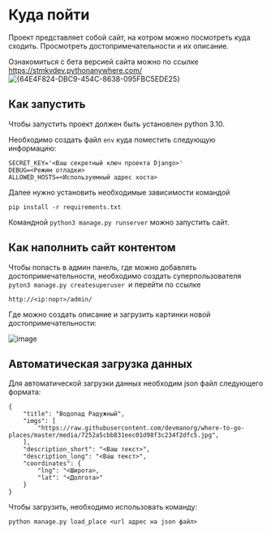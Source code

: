 # Куда пойти

Проект представляет собой сайт, на котром можно посмотреть куда сходить. Просмотреть достопримечательности и их описание.

Ознакомиться с бета версией сайта можно по ссылке https://stmkvdev.pythonanywhere.com/
![{64E4F824-DBC9-454C-8638-095FBC5EDE25}](https://github.com/user-attachments/assets/9f062c67-ef3d-4aec-beb8-3f74965e4632)

## Как запустить

Чтобы запустить проект должен быть установлен python 3.10.

Необходимо создать файл `env` куда поместить следующую информацию:

```
SECRET_KEY='<Ваш секретный ключ проекта Django>'
DEBUG=<Режим отладки>
ALLOWED_HOSTS=<Используемный адрес хоста>
```

Далее нужно установить необходимые зависимости командой

```
pip install -r requirements.txt
```

Командной `python3 manage.py runserver` можно запустить сайт.

## Как наполнить сайт контентом

Чтобы попасть в админ панель, где можно добавлять достопримечательности, необходимо создать суперпользователя `pyton3 manage.py createsuperuser `и перейти по ссылке

`http://<ip:порт>/admin/`

Где можно создать описание и загрузить картинки новой достопримечательности:

![image](https://github.com/user-attachments/assets/e6315c03-b510-48a8-b3c8-21d2f70f62e0)

## Автоматическая загрузка данных

Для автоматической загрузки данных необходим json файл следующего формата:

```
{
    "title": "Водопад Радужный",
    "imgs": [
        "https://raw.githubusercontent.com/devmanorg/where-to-go-places/master/media/7252a5cbb831eec01d98f3c234f2dfc5.jpg",
    ],
    "description_short": "<Ваш текст>",
    "description_long": "<Ваш текст>",
    "coordinates": {
        "lng": "<Широта>,
        "lat": "<Долгота>"
    }
}
```

Чтобы загрузить, необходимо использовать команду:

```
python manage.py load_place <url адрес на json файл>
```
